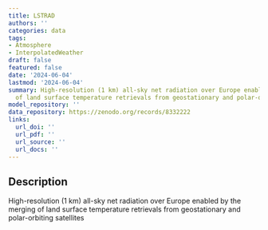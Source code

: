 ```yaml
---
title: LSTRAD
authors: ''
categories: data
tags:
- Atmosphere
- InterpolatedWeather
draft: false
featured: false
date: '2024-06-04'
lastmod: '2024-06-04'
summary: High-resolution (1 km) all-sky net radiation over Europe enabled by the merging
  of land surface temperature retrievals from geostationary and polar-orbiting satellites
model_repository: ''
data_repository: https://zenodo.org/records/8332222
links:
  url_doi: ''
  url_pdf: ''
  url_source: ''
  url_docs: ''
---
```


## Description

High-resolution (1 km) all-sky net radiation over Europe enabled by the merging of land surface temperature retrievals from geostationary and polar-orbiting satellites

